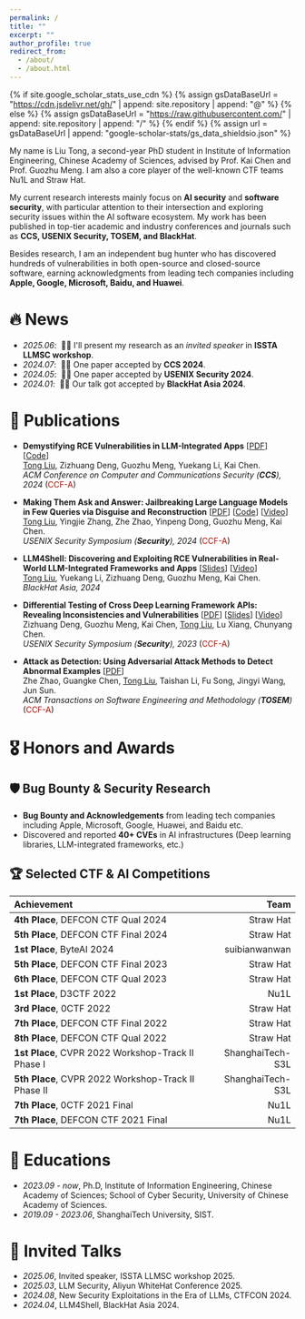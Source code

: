 ```yaml
---
permalink: /
title: ""
excerpt: ""
author_profile: true
redirect_from: 
  - /about/
  - /about.html
---
```


{% if site.google_scholar_stats_use_cdn %}
{% assign gsDataBaseUrl = "https://cdn.jsdelivr.net/gh/" | append: site.repository | append: "@" %}
{% else %}
{% assign gsDataBaseUrl = "https://raw.githubusercontent.com/" | append: site.repository | append: "/" %}
{% endif %}
{% assign url = gsDataBaseUrl | append: "google-scholar-stats/gs_data_shieldsio.json" %}

<span class='anchor' id='about-me'></span>

My name is Liu Tong, a second-year PhD student in Institute of Information Engineering, Chinese Academy of Sciences, advised by Prof. Kai Chen and Prof. Guozhu Meng. I am also a core player of the well-known CTF teams Nu1L and Straw Hat.

My current research interests mainly focus on **AI security** and **software security**, with particular attention to their intersection and exploring security issues within the AI software ecosystem. My work has been published in top-tier academic and industry conferences and journals such as **CCS, USENIX Security, TOSEM, and BlackHat**.

Besides research, I am an independent bug hunter who has discovered hundreds of vulnerabilities in both open-source and closed-source software, earning acknowledgments from leading tech companies including **Apple, Google, Microsoft, Baidu, and Huawei**.


# 🔥 News
- *2025.06*: &nbsp;🎉🎉 I'll present my research as an *invited speaker* in **ISSTA LLMSC workshop**. 
- *2024.07*: &nbsp;🎉🎉 One paper accepted by **CCS 2024**. 
- *2024.05*: &nbsp;🎉🎉 One paper accepted by **USENIX Security 2024**. 
- *2024.01*: &nbsp;🎉🎉 Our talk got accepted by **BlackHat Asia 2024**. 

# 📝 Publications 

- **Demystifying RCE Vulnerabilities in LLM-Integrated Apps**  [[PDF](/papers/LLMSmith-CCS.pdf)] [[Code](https://github.com/LLMSmith/LLMSmith)]  
  <u>Tong Liu</u>, Zizhuang Deng, Guozhu Meng, Yuekang Li, Kai Chen.  
  *ACM Conference on Computer and Communications Security (**CCS**), 2024* (<span style="color:#B00C00">CCF-A</span>)   

- **Making Them Ask and Answer: Jailbreaking Large Language Models in Few Queries via Disguise and Reconstruction**  [[PDF](/papers/usenixsecurity24-liu-tong-3.pdf)] [[Code](https://github.com/LLM-DRA/DRA)] [[Video](https://www.youtube.com/watch?v=_hXBL_Wj_RM&t=3s)]  
  <u>Tong Liu</u>, Yingjie Zhang, Zhe Zhao, Yinpeng Dong, Guozhu Meng, Kai Chen.  
  *USENIX Security Symposium (**Security**), 2024* (<span style="color:#B00C00">CCF-A</span>)   

- **LLM4Shell: Discovering and Exploiting RCE Vulnerabilities in Real-World LLM-Integrated Frameworks and Apps**  [[Slides](/papers/bh-asia-2024-llm4shell-2.pdf)] [[Video](https://www.youtube.com/watch?v=LcLrG_4i19E)]  
  <u>Tong Liu</u>, Yuekang Li, Zizhuang Deng, Guozhu Meng, Kai Chen.  
  *BlackHat Asia, 2024*

- **Differential Testing of Cross Deep Learning Framework APIs: Revealing Inconsistencies and Vulnerabilities**  [[PDF](https://www.usenix.org/system/files/usenixsecurity23-deng-zizhuang.pdf)] [[Slides](https://www.usenix.org/system/files/sec23_slides_deng-zizhuang.pdf)] [[Video](https://www.youtube.com/watch?v=-Nh8eu9bVGw)]  
  Zizhuang Deng, Guozhu Meng, Kai Chen, <u>Tong Liu</u>, Lu Xiang, Chunyang Chen.  
  *USENIX Security Symposium (**Security**), 2023* (<span style="color:#B00C00">CCF-A</span>)

- **Attack as Detection: Using Adversarial Attack Methods to Detect Abnormal Examples**  [[PDF](/papers/TOSEM23)]  
  Zhe Zhao, Guangke Chen, <u>Tong Liu</u>, Taishan Li, Fu Song, Jingyi Wang, Jun Sun.  
  *ACM Transactions on Software Engineering and Methodology (**TOSEM**)* (<span style="color:#B00C00">CCF-A</span>)

# 🎖 Honors and Awards

## 🛡️ Bug Bounty & Security Research
- **Bug Bounty and Acknowledgements** from leading tech companies including Apple, Microsoft, Google, Huawei, and Baidu etc.
- Discovered and reported **40+ CVEs** in AI infrastructures (Deep learning libraries, LLM-integrated frameworks, etc.)

## 🏆 Selected CTF & AI Competitions

| Achievement | Team |
|:------------|-----:|
| **4th Place**, DEFCON CTF Qual 2024 |  Straw Hat |
| **5th Place**, DEFCON CTF Final 2024 |  Straw Hat |
| **1st Place**, ByteAI 2024 |  suibianwanwan |
| **5th Place**, DEFCON CTF Final 2023 |  Straw Hat |
| **6th Place**, DEFCON CTF Qual 2023 |  Straw Hat |
| **1st Place**, D3CTF 2022 |  Nu1L |
| **3rd Place**, 0CTF 2022 |  Straw Hat |
| **7th Place**, DEFCON CTF Final 2022 |  Straw Hat |
| **8th Place**, DEFCON CTF Qual 2022 |  Straw Hat |
| **1st Place**, CVPR 2022 Workshop-Track II Phase I |  ShanghaiTech-S3L |
| **5th Place**, CVPR 2022 Workshop-Track II Phase II |  ShanghaiTech-S3L |
| **7th Place**, 0CTF 2021 Final |  Nu1L |
| **7th Place**, DEFCON CTF 2021 Final |  Nu1L |

# 📖 Educations
- *2023.09 - now*, Ph.D, Institute of Information Engineering, Chinese Academy of Sciences; School of Cyber Security, University of Chinese Academy of Sciences.
- *2019.09 - 2023.06*, ShanghaiTech University, SIST. 

# 💬 Invited Talks
- *2025.06*, Invited speaker, ISSTA LLMSC workshop 2025.
- *2025.03*, LLM Security, Aliyun WhiteHat Conference 2025.
- *2024.08*, New Security Exploitations in the Era of LLMs, CTFCON 2024.
- *2024.04*, LLM4Shell, BlackHat Asia 2024. 
